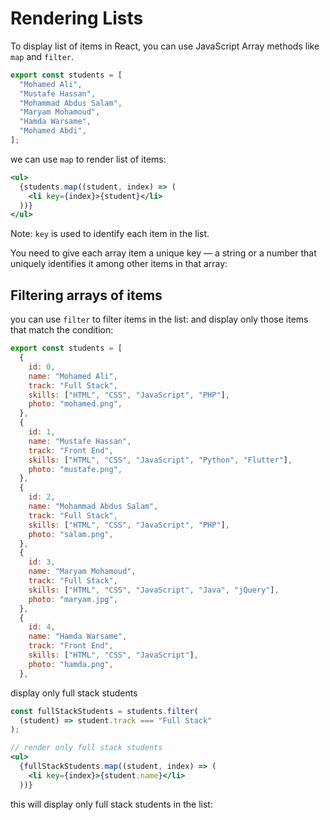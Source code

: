 # Rendering Lists

To display list of items in React, you can use JavaScript Array methods like `map` and `filter`.

```jsx
export const students = [
  "Mohamed Ali",
  "Mustafe Hassan",
  "Mohammad Abdus Salam",
  "Maryam Mohamoud",
  "Hamda Warsame",
  "Mohamed Abdi",
];
```

we can use `map` to render list of items:

```jsx
<ul>
  {students.map((student, index) => (
    <li key={index}>{student}</li>
  ))}
</ul>
```

Note: `key` is used to identify each item in the list.

You need to give each array item a unique key — a string or a number that uniquely identifies it among other items in that array:

## Filtering arrays of items

you can use `filter` to filter items in the list: and display only those items that match the condition:

```jsx
export const students = [
  {
    id: 0,
    name: "Mohamed Ali",
    track: "Full Stack",
    skills: ["HTML", "CSS", "JavaScript", "PHP"],
    photo: "mohamed.png",
  },
  {
    id: 1,
    name: "Mustafe Hassan",
    track: "Front End",
    skills: ["HTML", "CSS", "JavaScript", "Python", "Flutter"],
    photo: "mustafe.png",
  },
  {
    id: 2,
    name: "Mohammad Abdus Salam",
    track: "Full Stack",
    skills: ["HTML", "CSS", "JavaScript", "PHP"],
    photo: "salam.png",
  },
  {
    id: 3,
    name: "Maryam Mohamoud",
    track: "Full Stack",
    skills: ["HTML", "CSS", "JavaScript", "Java", "jQuery"],
    photo: "maryam.jpg",
  },
  {
    id: 4,
    name: "Hamda Warsame",
    track: "Front End",
    skills: ["HTML", "CSS", "JavaScript"],
    photo: "hamda.png",
  },
```

display only full stack students

```jsx
const fullStackStudents = students.filter(
  (student) => student.track === "Full Stack"
);

// render only full stack students
<ul>
  {fullStackStudents.map((student, index) => (
    <li key={index}>{student.name}</li>
  ))}
```

this will display only full stack students in the list:
